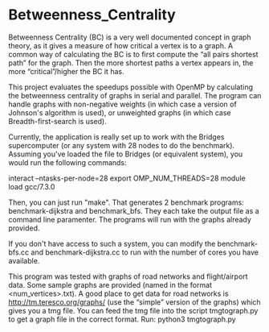# Betweenness_Centrality
Betweenness Centrality (BC) is a very well documented concept in graph theory, as it gives a measure of how critical a vertex is to a graph. A common way of calculating the BC is to first compute the “all pairs shortest path” for the graph. Then the more shortest paths a vertex appears in, the more “critical”/higher the BC it has.

This project evaluates the speedups possible with OpenMP by calculating the betweenness centrality of graphs in serial and parallel. The program can handle graphs with non-negative weights (in which case a version of Johnson's algorithm is used), or unweighted graphs (in which case Breadth-first-search is used).


Currently, the application is really set up to work with the Bridges supercomputer (or any system with 28 nodes to do the benchmark). Assuming you've loaded the file to Bridges (or equivalent system), you would run the following commands:

interact –ntasks-per-node=28
export OMP_NUM_THREADS=28
module load gcc/7.3.0

Then, you can just run "make". That generates 2 benchmark programs: benchmark-dijkstra and benchmark_bfs. They each take the output file as a command line paramenter. The programs will run with the graphs already provided.

If you don't have access to such a system, you can modify the benchmark-bfs.cc and benchmark-dijkstra.cc to run with the number of cores you have available.

This program was tested with graphs of road networks and flight/airport data. Some sample graphs are provided (named in the format <num_vertices>.txt). A good place to get data for road networks is http://tm.teresco.org/graphs/ (use the “simple” version of the graphs) which gives you a tmg file. You can feed the tmg file into the script tmgtograph.py to get a graph file in the correct format.
Run: python3 tmgtograph.py <tmg file> <output file>

